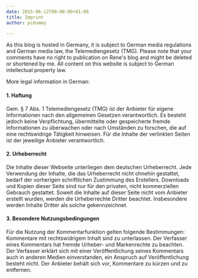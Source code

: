 ```yaml
---
date: 2015-06-12T00:00:00+01:00
title: Imprint
author: pcdummy

---
```


As this blog is hosted in Germany, it is subject to German media regulations and German media law, the Telemediengesetz (TMG). Please note that your comments have no right to publication on Rene&#39;s blog and might be deleted or shortened by me. All content on this website is subject to German intellectual property law.

More legal information in German:

#### 1. Haftung

Gem. &sect; 7 Abs. 1 Telemediengesetz (TMG) ist der Anbieter f&uuml;r eigene Informationen nach den allgemeinen Gesetzen verantwortlich. Es besteht jedoch keine Verpflichtung, &uuml;bermittelte oder gespeicherte fremde Informationen zu &uuml;berwachen oder nach Umst&auml;nden zu forschen, die auf eine rechtswidrige T&auml;tigkeit hinweisen. F&uuml;r die Inhalte der verlinkten Seiten ist der jeweilige Anbieter verantwortlich.


#### 2. Urheberrecht

Die Inhalte dieser Webseite unterliegen dem deutschen Urheberrecht. Jede Verwendung der Inhalte, die das Urheberrecht nicht ohnehin gestattet, bedarf der vorherigen schriftlichen Zustimmung des Erstellers. Downloads und Kopien dieser Seite sind nur f&uuml;r den privaten, nicht kommerziellen Gebrauch gestattet. Soweit die Inhalte auf dieser Seite nicht vom Anbieter erstellt wurden, werden die Urheberrechte Dritter beachtet. Insbesondere werden Inhalte Dritter als solche gekennzeichnet.


#### 3. Besondere Nutzungsbedingungen

F&uuml;r die Nutzung der Kommentarfunktion gelten folgende Bestimmungen: Kommentare mit rechtswidrigem Inhalt sind zu unterlassen. Der Verfasser eines Kommentars hat fremde Urheber- und Markenrechte zu beachten. Der Verfasser erkl&auml;rt sich mit einer Ver&ouml;ffentlichung seines Kommentars auch in anderen Medien einverstanden, ein Anspruch auf Ver&ouml;ffentlichung besteht nicht. Der Anbieter beh&auml;lt sich vor, Kommentare zu k&uuml;rzen und zu entfernen.
